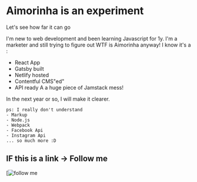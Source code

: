 # Aimorinha is an experiment
Let's see how far it can go

I'm new to web development and been learning Javascript for 1y. I'm a marketer and still trying to figure out WTF is Aimorinha anyway! I know it's a :

- React App
- Gatsby built
- Netlify hosted
- Contentful CMS"ed"
- API ready
A a huge piece of Jamstack mess!

In the next year or so, I will make it clearer.

```
ps: I really don't understand 
- Markup
- Node.js
- Webpack
- Facebook Api
- Instagram Api
... so much more :D
```

## IF this is a link -> Follow me

[![follow me](https://instagram.fsdu6-1.fna.fbcdn.net/vp/5285f9e5ec462e02ab8f4c10b93fbec1/5C14D80F/t51.2885-15/sh0.08/e35/s640x640/25017758_1971785516182702_6387731475806027776_n.jpg)
